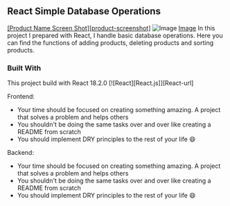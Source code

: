## React Simple Database Operations


[[Product Name Screen Shot][product-screenshot]](https://products.vadi.info/screenshot.jpg)
![Image](https://products.vadi.info/screenshot.jpg)
[Image](https://products.vadi.info/screenshot.jpg)
In this project I prepared with React, I handle basic database operations. Here you can find the functions of adding products, deleting products and sorting products.

### Built With
This project build with React 18.2.0
[![React][React.js]][React-url]

Frontend:
* Your time should be focused on creating something amazing. A project that solves a problem and helps others
* You shouldn't be doing the same tasks over and over like creating a README from scratch
* You should implement DRY principles to the rest of your life :smile:

Backend:
* Your time should be focused on creating something amazing. A project that solves a problem and helps others
* You shouldn't be doing the same tasks over and over like creating a README from scratch
* You should implement DRY principles to the rest of your life :smile: